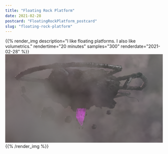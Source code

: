 ```yaml
---
title: "Floating Rock Platform"
date: 2021-02-28
postcard: "FloatingRockPlatform_postcard"
slug: "floating-rock-platform"
---
```


{{% render_img 
  description="I like floating platforms. I also like volumetrics." 
  rendertime="20 minutes" 
  samples="300" 
  renderdate="2021-02-28" %}}
![Floating rocks in the glowing mist](img/FloatingRockPlatform.png)
{{% /render_img %}}

